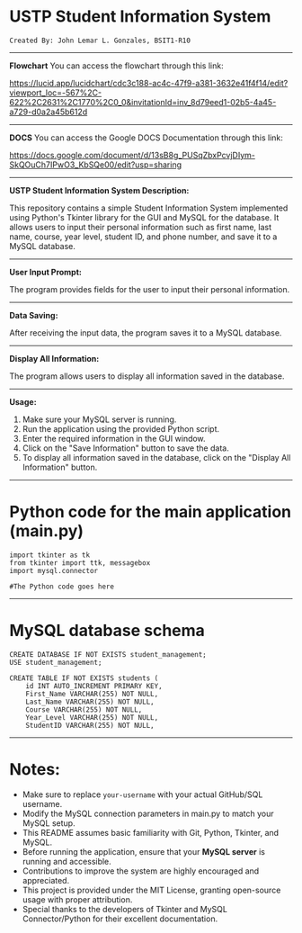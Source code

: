 # USTP Student Information System
```Created By: John Lemar L. Gonzales, BSIT1-R10```

---------------------------------------------------
**Flowchart**
You can access the flowchart through this link:

https://lucid.app/lucidchart/cdc3c188-ac4c-47f9-a381-3632e41f4f14/edit?viewport_loc=-567%2C-622%2C2631%2C1770%2C0_0&invitationId=inv_8d79eed1-02b5-4a45-a729-d0a2a45b612d

---------------------------------------------------
**DOCS**
You can access the Google DOCS Documentation through this link:

https://docs.google.com/document/d/13sB8g_PUSqZbxPcvjDIym-SkQOuCh7IPwO3_KbSQe00/edit?usp=sharing

---------------------------------------------------
**USTP Student Information System Description:**

This repository contains a simple Student Information System implemented using Python's Tkinter library for the GUI and MySQL for the database. It allows users to input their personal information such as first name, last name, course, year level, student ID, and phone number, and save it to a MySQL database.

---------------------------------------------------
**User Input Prompt:**

The program provides fields for the user to input their personal information.

---------------------------------------------------
**Data Saving:**

After receiving the input data, the program saves it to a MySQL database.

---------------------------------------------------
**Display All Information:**

The program allows users to display all information saved in the database.

---------------------------------------------------
**Usage:**

1. Make sure your MySQL server is running.
2. Run the application using the provided Python script.
3. Enter the required information in the GUI window.
4. Click on the "Save Information" button to save the data.
5. To display all information saved in the database, click on the "Display All Information" button.

---------------------------------------------------
# Python code for the main application (main.py)
```
import tkinter as tk
from tkinter import ttk, messagebox
import mysql.connector

#The Python code goes here
```
---------------------------------------------------
# MySQL database schema
```
CREATE DATABASE IF NOT EXISTS student_management;
USE student_management;

CREATE TABLE IF NOT EXISTS students (
    id INT AUTO_INCREMENT PRIMARY KEY,
    First_Name VARCHAR(255) NOT NULL,
    Last_Name VARCHAR(255) NOT NULL,
    Course VARCHAR(255) NOT NULL,
    Year_Level VARCHAR(255) NOT NULL,
    StudentID VARCHAR(255) NOT NULL,
```
---------------------------------------------------
# Notes:

- Make sure to replace ```your-username``` with your actual GitHub/SQL username.
- Modify the MySQL connection parameters in main.py to match your MySQL setup.
- This README assumes basic familiarity with Git, Python, Tkinter, and MySQL.
- Before running the application, ensure that your **MySQL server** is running and accessible.
- Contributions to improve the system are highly encouraged and appreciated.
- This project is provided under the MIT License, granting open-source usage with proper attribution.
- Special thanks to the developers of Tkinter and MySQL Connector/Python for their excellent documentation.
